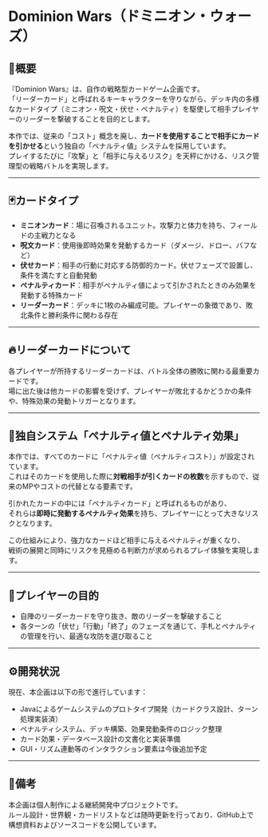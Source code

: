 # Dominion Wars（ドミニオン・ウォーズ）

## 📌概要

『Dominion Wars』は、自作の戦略型カードゲーム企画です。  
「リーダーカード」と呼ばれるキーキャラクターを守りながら、デッキ内の多様なカードタイプ（ミニオン・呪文・伏せ・ペナルティ）を駆使して相手プレイヤーのリーダーを撃破することを目的とします。

本作では、従来の「コスト」概念を廃し、**カードを使用することで相手にカードを引かせる**という独自の「ペナルティ値」システムを採用しています。  
プレイするたびに「攻撃」と「相手に与えるリスク」を天秤にかける、リスク管理型の戦略バトルを実現します。

---

## 🃏カードタイプ

- **ミニオンカード**：場に召喚されるユニット。攻撃力と体力を持ち、フィールドの主戦力となる
- **呪文カード**：使用後即時効果を発動するカード（ダメージ、ドロー、バフなど）
- **伏せカード**：相手の行動に対応する防御的カード。伏せフェーズで設置し、条件を満たすと自動発動
- **ペナルティカード**：相手がペナルティ値によって引かされたときのみ効果を発動する特殊カード
- **リーダーカード**：デッキに1枚のみ編成可能。プレイヤーの象徴であり、敗北条件と勝利条件に関わる存在

---

## 🔥リーダーカードについて

各プレイヤーが所持するリーダーカードは、バトル全体の勝敗に関わる最重要カードです。  
場に出た後は他カードの影響を受けず、プレイヤーが敗北するかどうかの条件や、特殊効果の発動トリガーとなります。

---

## 🧩独自システム「ペナルティ値とペナルティ効果」

本作では、すべてのカードに「ペナルティ値（ペナルティコスト）」が設定されています。  
これはそのカードを使用した際に**対戦相手が引くカードの枚数**を示すもので、従来のMPやコストの代替となる要素です。

引かれたカードの中には「ペナルティカード」と呼ばれるものがあり、  
それらは**即時に発動するペナルティ効果**を持ち、プレイヤーにとって大きなリスクとなります。

この仕組みにより、強力なカードほど相手に与えるペナルティが重くなり、  
戦術の展開と同時にリスクを見極める判断力が求められるプレイ体験を実現します。

---

## 🧠プレイヤーの目的

- 自陣のリーダーカードを守り抜き、敵のリーダーを撃破すること  
- 各ターンの「伏せ」「行動」「終了」のフェーズを通じて、手札とペナルティの管理を行い、最適な攻防を選び取ること

---

## ⚙️開発状況

現在、本企画は以下の形で進行しています：

- Javaによるゲームシステムのプロトタイプ開発（カードクラス設計、ターン処理実装済）
- ペナルティシステム、デッキ構築、効果発動条件のロジック整理
- カード効果・データベース設計の文書化と実装準備
- GUI・リズム連動等のインタラクション要素は今後追加予定

---

## 🚧備考

本企画は個人制作による継続開発中プロジェクトです。  
ルール設計・世界観・カードリストなどは随時更新を行っており、GitHub上で構想資料およびソースコードを公開しています。
